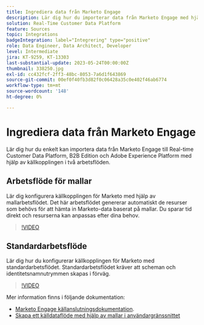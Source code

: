 ```yaml
---
title: Ingrediera data från Marketo Engage
description: Lär dig hur du importerar data från Marketo Engage med hjälp av källkopplingen med hjälp av standard- och mallarbetsflödena.
solution: Real-Time Customer Data Platform
feature: Sources
topic: Integrations
badgeIntegration: label="Integrering" type="positive"
role: Data Engineer, Data Architect, Developer
level: Intermediate
jira: KT-9259, KT-13303
last-substantial-update: 2023-05-24T00:00:00Z
thumbnail: 338250.jpg
exl-id: cc432fcf-2ff3-48bc-8053-7a6d1f643869
source-git-commit: 00ef0f40fb3d82f0c06428a35c0e402f46ab6774
workflow-type: tm+mt
source-wordcount: '148'
ht-degree: 0%

---
```


# Ingrediera data från Marketo Engage

Lär dig hur du enkelt kan importera data från Marketo Engage till Real-time Customer Data Platform, B2B Edition och Adobe Experience Platform med hjälp av källkopplingen i två arbetsflöden.

## Arbetsflöde för mallar

Lär dig konfigurera källkopplingen för Marketo med hjälp av mallarbetsflödet. Det här arbetsflödet genererar automatiskt de resurser som behövs för att hämta in Marketo-data baserat på mallar. Du sparar tid direkt och resurserna kan anpassas efter dina behov.

>[!VIDEO](https://video.tv.adobe.com/v/3419550?learn=on)

## Standardarbetsflöde

Lär dig hur du konfigurerar källkopplingen för Marketo med standardarbetsflödet. Standardarbetsflödet kräver att scheman och identitetsnamnutrymmen skapas i förväg.

>[!VIDEO](https://video.tv.adobe.com/v/338250?learn=on)

Mer information finns i följande dokumentation:
* [Marketo Engage källanslutningsdokumentation](https://experienceleague.adobe.com/docs/experience-platform/sources/connectors/adobe-applications/marketo/marketo.html).
* [Skapa ett källdataflöde med hjälp av mallar i användargränssnittet](https://experienceleague.adobe.com/docs/experience-platform/sources/ui-tutorials/templates.html#)
